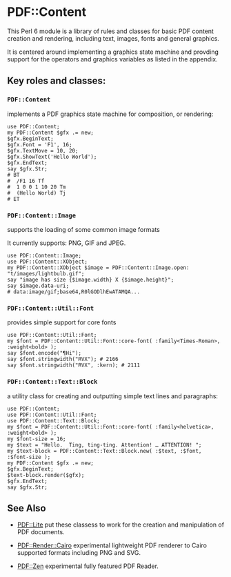 # PDF::Content

This Perl 6 module is a library of rules and classes for basic PDF content creation and rendering, including text, images, fonts and general graphics.

It is centered around implementing a graphics state machine and
provding support for the operators and graphics variables
as listed in the appendix.

## Key roles and classes:

### `PDF::Content`
implements a PDF graphics state machine for composition, or rendering:
```
use PDF::Content;
my PDF::Content $gfx .= new;
$gfx.BeginText;
$gfx.Font = 'F1', 16;
$gfx.TextMove = 10, 20;
$gfx.ShowText('Hello World');
$gfx.EndText;
say $gfx.Str;
# BT
#  /F1 16 Tf
#  1 0 0 1 10 20 Tm
#  (Hello World) Tj
# ET
```

### `PDF::Content::Image`
supports the loading of some common image formats

It currently supports: PNG, GIF and JPEG.

```
use PDF::Content::Image;
use PDF::Content::XObject;
my PDF::Content::XObject $image = PDF::Content::Image.open: "t/images/lightbulb.gif";
say "image has size {$image.width} X {$image.height}";
say $image.data-uri;
# data:image/gif;base64,R0lGODlhEwATAMQA...
```

### `PDF::Content::Util::Font`
provides simple support for core fonts

```
use PDF::Content::Util::Font;
my $font = PDF::Content::Util::Font::core-font( :family<Times-Roman>, :weight<bold> );
say $font.encode("¶Hi");
say $font.stringwidth("RVX"); # 2166
say $font.stringwidth("RVX", :kern); # 2111
```

### `PDF::Content::Text::Block`
a utility class for creating and outputting simple text lines and paragraphs:

```
use PDF::Content;
use PDF::Content::Util::Font;
use PDF::Content::Text::Block;
my $font = PDF::Content::Util::Font::core-font( :family<helvetica>, :weight<bold> );
my $font-size = 16;
my $text = "Hello.  Ting, ting-ting. Attention! … ATTENTION! ";
my $text-block = PDF::Content::Text::Block.new( :$text, :$font, :$font-size );
my PDF::Content $gfx .= new;
$gfx.BeginText;
$text-block.render($gfx);
$gfx.EndText;
say $gfx.Str;
```

## See Also

- [PDF::Lite](https://github.com/p6-pdf/PDF-Lite-p6) put these  classess to work for the creation and manipulation of PDF documents.

- [PDF::Render::Cairo](https://github.com/p6-pdf/PDF-Render-Cairo-p6)  experimental lightweight PDF renderer to Cairo supported formats including PNG and SVG.

- [PDF::Zen](https://github.com/p6-pdf/PDF-Zen-p6) experimental fully
featured PDF Reader.


